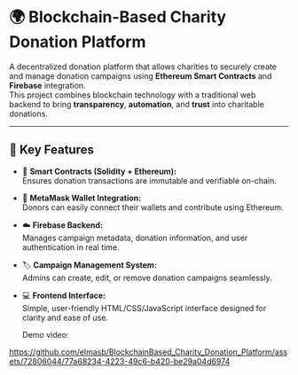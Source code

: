 # 🌍 Blockchain-Based Charity Donation Platform

A decentralized donation platform that allows charities to securely create and manage donation campaigns using **Ethereum Smart Contracts** and **Firebase** integration.  
This project combines blockchain technology with a traditional web backend to bring **transparency**, **automation**, and **trust** into charitable donations.

---

## 🧠 Key Features

- 🔐 **Smart Contracts (Solidity + Ethereum):**  
  Ensures donation transactions are immutable and verifiable on-chain.

- 👛 **MetaMask Wallet Integration:**  
  Donors can easily connect their wallets and contribute using Ethereum.

- ☁️ **Firebase Backend:**  
  Manages campaign metadata, donation information, and user authentication in real time.

- 🏷️ **Campaign Management System:**  
  Admins can create, edit, or remove donation campaigns seamlessly.

- 💻 **Frontend Interface:**  
  Simple, user-friendly HTML/CSS/JavaScript interface designed for clarity and ease of use.

  Demo video:

https://github.com/elmasb/BlockchainBased_Charity_Donation_Platform/assets/72806044/77a68234-4223-49c6-b420-be29a04d6974

